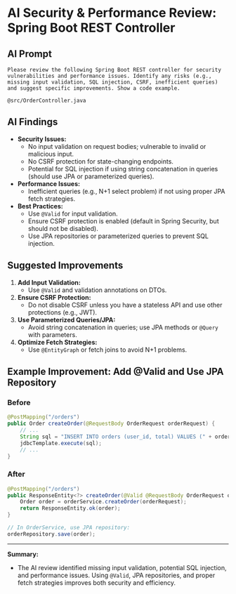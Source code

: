 # AI Security & Performance Review: Spring Boot REST Controller

## AI Prompt
```
Please review the following Spring Boot REST controller for security vulnerabilities and performance issues. Identify any risks (e.g., missing input validation, SQL injection, CSRF, inefficient queries) and suggest specific improvements. Show a code example.

@src/OrderController.java
```

## AI Findings
- **Security Issues:**
  - No input validation on request bodies; vulnerable to invalid or malicious input.
  - No CSRF protection for state-changing endpoints.
  - Potential for SQL injection if using string concatenation in queries (should use JPA or parameterized queries).
- **Performance Issues:**
  - Inefficient queries (e.g., N+1 select problem) if not using proper JPA fetch strategies.
- **Best Practices:**
  - Use `@Valid` for input validation.
  - Ensure CSRF protection is enabled (default in Spring Security, but should not be disabled).
  - Use JPA repositories or parameterized queries to prevent SQL injection.

## Suggested Improvements
1. **Add Input Validation:**
   - Use `@Valid` and validation annotations on DTOs.
2. **Ensure CSRF Protection:**
   - Do not disable CSRF unless you have a stateless API and use other protections (e.g., JWT).
3. **Use Parameterized Queries/JPA:**
   - Avoid string concatenation in queries; use JPA methods or `@Query` with parameters.
4. **Optimize Fetch Strategies:**
   - Use `@EntityGraph` or fetch joins to avoid N+1 problems.

## Example Improvement: Add @Valid and Use JPA Repository

### Before
```java
@PostMapping("/orders")
public Order createOrder(@RequestBody OrderRequest orderRequest) {
    // ...
    String sql = "INSERT INTO orders (user_id, total) VALUES (" + orderRequest.getUserId() + ", " + orderRequest.getTotal() + ")";
    jdbcTemplate.execute(sql);
    // ...
}
```

### After
```java
@PostMapping("/orders")
public ResponseEntity<?> createOrder(@Valid @RequestBody OrderRequest orderRequest) {
    Order order = orderService.createOrder(orderRequest);
    return ResponseEntity.ok(order);
}

// In OrderService, use JPA repository:
orderRepository.save(order);
```

---

**Summary:**
- The AI review identified missing input validation, potential SQL injection, and performance issues. Using `@Valid`, JPA repositories, and proper fetch strategies improves both security and efficiency. 